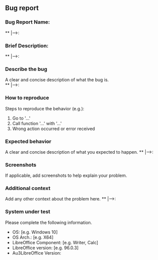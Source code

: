 ## Bug report

### Bug Report Name: 
**	|-->:

### Brief Description:  
**	|-->: 

### Describe the bug  

A clear and concise description of what the bug is.  
**	|-->:

### How to reproduce

Steps to reproduce the behavior (e.g.):

1. Go to '...'
2. Call function '...' with '...' 
3. Wrong action occurred or error received

### Expected behavior

A clear and concise description of what you expected to happen.
**	|-->:

### Screenshots

If applicable, add screenshots to help explain your problem.

### Additional context

Add any other context about the problem here.
**	|-->:

### System under test

Please complete the following information.

- OS: [e.g. Windows 10]
- OS Arch.: [e.g. X64]
- LibreOffice Component: [e.g. Writer, Calc]
- LibreOffice version: [e.g. 96.0.3]
- Au3LibreOffice Version:
